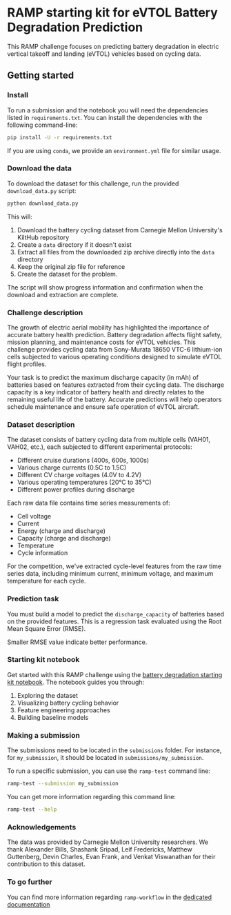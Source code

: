 # RAMP starting kit for eVTOL Battery Degradation Prediction

This RAMP challenge focuses on predicting battery degradation in electric vertical takeoff and landing (eVTOL) vehicles based on cycling data.

## Getting started

### Install

To run a submission and the notebook you will need the dependencies listed
in `requirements.txt`. You can install the dependencies with the
following command-line:

```bash
pip install -U -r requirements.txt
```

If you are using `conda`, we provide an `environment.yml` file for similar
usage.

### Download the data

To download the dataset for this challenge, run the provided `download_data.py` script:

```bash
python download_data.py
```

This will:
1. Download the battery cycling dataset from Carnegie Mellon University's KiltHub repository
2. Create a `data` directory if it doesn't exist
3. Extract all files from the downloaded zip archive directly into the `data` directory
4. Keep the original zip file for reference
5. Create the dataset for the problem.

The script will show progress information and confirmation when the download and extraction are complete.

### Challenge description

The growth of electric aerial mobility has highlighted the importance of accurate battery health prediction. Battery degradation affects flight safety, mission planning, and maintenance costs for eVTOL vehicles. This challenge provides cycling data from Sony-Murata 18650 VTC-6 lithium-ion cells subjected to various operating conditions designed to simulate eVTOL flight profiles.

Your task is to predict the maximum discharge capacity (in mAh) of batteries based on features extracted from their cycling data. The discharge capacity is a key indicator of battery health and directly relates to the remaining useful life of the battery. Accurate predictions will help operators schedule maintenance and ensure safe operation of eVTOL aircraft.

### Dataset description

The dataset consists of battery cycling data from multiple cells (VAH01, VAH02, etc.), each subjected to different experimental protocols:
- Different cruise durations (400s, 600s, 1000s)
- Various charge currents (0.5C to 1.5C) 
- Different CV charge voltages (4.0V to 4.2V)
- Various operating temperatures (20°C to 35°C)
- Different power profiles during discharge

Each raw data file contains time series measurements of:
- Cell voltage
- Current
- Energy (charge and discharge)
- Capacity (charge and discharge)
- Temperature
- Cycle information

For the competition, we've extracted cycle-level features from the raw time series data, including minimum current, minimum voltage, and maximum temperature for each cycle.

### Prediction task

You must build a model to predict the `discharge_capacity` of batteries based on the provided features. This is a regression task evaluated using the Root Mean Square Error (RMSE).

Smaller RMSE value indicate better performance.

### Starting kit notebook

Get started with this RAMP challenge using the [battery degradation starting kit notebook](batteries_starting_kit.ipynb). The notebook guides you through:

1. Exploring the dataset
2. Visualizing battery cycling behavior
4. Feature engineering approaches
5. Building baseline models

### Making a submission

The submissions need to be located in the `submissions` folder. For instance,
for `my_submission`, it should be located in `submissions/my_submission`.

To run a specific submission, you can use the `ramp-test` command line:

```bash
ramp-test --submission my_submission
```

You can get more information regarding this command line:

```bash
ramp-test --help
```

### Acknowledgements

The data was provided by Carnegie Mellon University researchers. We thank Alexander Bills, Shashank Sripad, Leif Fredericks, Matthew Guttenberg, Devin Charles, Evan Frank, and Venkat Viswanathan for their contribution to this dataset.

### To go further

You can find more information regarding `ramp-workflow` in the
[dedicated documentation](https://paris-saclay-cds.github.io/ramp-docs/ramp-workflow/stable/using_kits.html)